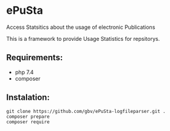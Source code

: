 # ePuSta
Access Statsitics about the usage of electronic Publications

This is a framework to provide Usage Statistics for repsitorys.

## Requirements:
- php 7.4
- composer

## Instalation:

    git clone https://github.com/gbv/ePuSta-logfileparser.git .
    composer prepare
    composer require
